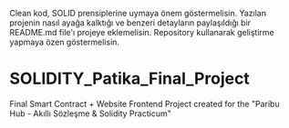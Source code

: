 Clean kod, SOLID prensiplerine uymaya önem göstermelisin. 
Yazılan projenin nasıl ayağa kalktığı ve benzeri detayların 
paylaşıldığı bir README.md file'ı projeye eklemelisin. Repository 
kullanarak geliştirme yapmaya özen göstermelisin. 

# SOLIDITY_Patika_Final_Project
Final Smart Contract + Website Frontend Project created for the "Paribu Hub - Akıllı Sözleşme &amp; Solidity Practicum"
